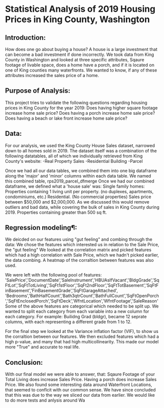 # Statistical Analysis of 2019 Housing Prices in King County, Washington

## Introduction:
How does one go about buying a house?
A house is a large investment that can become a bad investment if done incorrectly.
We took data from King County in Washington and looked at three specific attributes,
Sqaure footage of livable space, does a home have a porch, and if it is located on one of King
counties many waterfronts.
We wanted to know, if any of these attributes increased the sales price of a home.


## Purpose of Analysis:
This project tries to validate the following questions regarding housing prices in King County for the year 2019:
Does having higher square footage increase home sale price?
Does having a porch increase home sale price?
Does having a beach or lake front increase home sale price?

## Data:
For our analysis, we used the King County House Sales dataset, narrowed down to all homes sold in 2019.
The dataset itself was a combination of the following datatables, all of which we individually retrieved from King County's website:
-Real Property Sales
-Residential Building
-Parcel

Once we had all our data tables, we combined them into one big dataframe along the 'major' and 'minor' columns within each data table.
We named this combined table, rps2019_parcel_dfmerge
Once we had our combined dataframe, we defined what a 'house sale' was:
Single family homes: Properties containing 1 living unit per property. (no duplexes, apartments, condominiums, etc.)
Residential. (No commercial properties)
Sales price between $50,000 and $2,000,000. As we discussed this would remove outliers and bad data, while covering
the bulk of sales in King County during 2019.
Properties containing greater than 500 sq ft.

## Regression modeling¶:
We deicded on our features using "gut feeling" and combing through the data:
We chose the features which interested us in relation to the Sale Price, the "gut feeling"
We looked at the correlation matrix and picked features which had a high correlation with Sale Price, which we hadn't picked earlier, the data combing.
A heatmap of the corraltion between features was also used.

We were left with the following pool of features:
'SalePrice','DocumentDate','SaleInstrument','HBUAsIfVacant','BldgGrade','SqFtLot','SqFtTotLiving','SqFt1stFloor','SqFt2ndFloor','SqFtTotBasement','SqFtFinBasement','FinBasementGrade','SqFtGarageAttached',                         'Bedrooms','BathHalfCount','Bath3qtrCount','BathFullCount','SqFtOpenPorch','SqFtEnclosedPorch','SqFtDeck','WfntLocation','WfntFootage','SaleReason'
Some of the above features are categorical which needed to be split up. We wanted to split each category from each variable into a new column for each category. 
For example: Builidng Grad (bldgr), became 12 seprate columns, with each representing a different grade from 1 to 12.

For the final step we looked at the Variance inflation factor (VIF), to show us the corraltion between our features. We then excluded features which had a high p-value, and many that had high multicollinearity. This made our model more "True" and accurate to real life.

## Conclusion:
With our final model we were able to answer, that:
Sqaure Footage of your Total Living does increase Sales Price.
Having a porch does increase Sales Price.
We also found some interesting data around Waterfront Locations, that seemed to conflcit with our common sense. We have since concluded that this was due to the way we sliced our data from earlier.
We would like to do more tests and anlysis around Wa